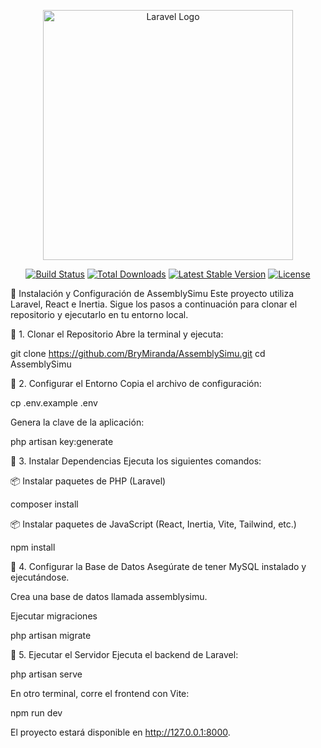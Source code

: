 <p align="center"><a href="https://laravel.com" target="_blank"><img src="https://raw.githubusercontent.com/laravel/art/master/logo-lockup/5%20SVG/2%20CMYK/1%20Full%20Color/laravel-logolockup-cmyk-red.svg" width="400" alt="Laravel Logo"></a></p>

<p align="center">
<a href="https://github.com/laravel/framework/actions"><img src="https://github.com/laravel/framework/workflows/tests/badge.svg" alt="Build Status"></a>
<a href="https://packagist.org/packages/laravel/framework"><img src="https://img.shields.io/packagist/dt/laravel/framework" alt="Total Downloads"></a>
<a href="https://packagist.org/packages/laravel/framework"><img src="https://img.shields.io/packagist/v/laravel/framework" alt="Latest Stable Version"></a>
<a href="https://packagist.org/packages/laravel/framework"><img src="https://img.shields.io/packagist/l/laravel/framework" alt="License"></a>
</p>

🚀 Instalación y Configuración de AssemblySimu
Este proyecto utiliza Laravel, React e Inertia. Sigue los pasos a continuación para clonar el repositorio y ejecutarlo en tu entorno local.

🔹 1. Clonar el Repositorio
Abre la terminal y ejecuta:

git clone https://github.com/BryMiranda/AssemblySimu.git
cd AssemblySimu

🔹 2. Configurar el Entorno
Copia el archivo de configuración:

cp .env.example .env

Genera la clave de la aplicación:

php artisan key:generate

🔹 3. Instalar Dependencias
Ejecuta los siguientes comandos:

📦 Instalar paquetes de PHP (Laravel)

composer install

📦 Instalar paquetes de JavaScript (React, Inertia, Vite, Tailwind, etc.)

npm install

🔹 4. Configurar la Base de Datos
Asegúrate de tener MySQL instalado y ejecutándose.

Crea una base de datos llamada assemblysimu.

Ejecutar migraciones

php artisan migrate

🔹 5. Ejecutar el Servidor
Ejecuta el backend de Laravel:

php artisan serve

En otro terminal, corre el frontend con Vite:

npm run dev

El proyecto estará disponible en http://127.0.0.1:8000.
